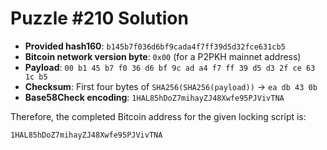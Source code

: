# Puzzle #210 Solution

- **Provided hash160**: `b145b7f036d6bf9cada4f7ff39d5d32fce631cb5`
- **Bitcoin network version byte**: `0x00` (for a P2PKH mainnet address)
- **Payload**: `00 b1 45 b7 f0 36 d6 bf 9c ad a4 f7 ff 39 d5 d3 2f ce 63 1c b5`
- **Checksum**: First four bytes of `SHA256(SHA256(payload))` → `ea db 43 0b`
- **Base58Check encoding**: `1HAL85hDoZ7mihayZJ48Xwfe95PJVivTNA`

Therefore, the completed Bitcoin address for the given locking script is:

```
1HAL85hDoZ7mihayZJ48Xwfe95PJVivTNA
```
